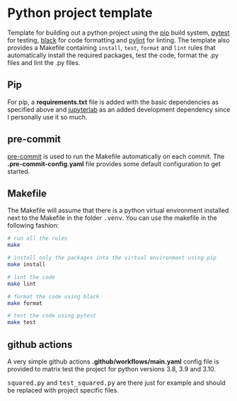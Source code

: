 # Python project template
Template for building out a python project using the [pip](https://pip.pypa.io/en/stable/) build
system, [pytest](https://docs.pytest.org/en/7.1.x/) for testing, [black](https://black.readthedocs.io/en/stable/) for code formatting and [pylint](https://pylint.pycqa.org/en/latest/) for linting. The template also provides a Makefile containing `install`, `test`, `format` and `lint` rules that automatically install the required packages, test the code, format the .py files and lint the .py files.

## Pip
For pip, a **requirements.txt** file is added with the basic dependencies as specified above and [jupyterlab](https://jupyter.org/) as an added development dependency since I personally use it so much.

## pre-commit
[pre-commit](https://pre-commit.com/) is used to run the Makefile automatically on each commit. The **.pre-commit-config.yaml** file provides some default configuration to get started.

## Makefile
The Makefile will assume that there is a python virtual environment installed next to the Makefile in the folder <kbd>.venv</kbd>. You can use the makefile in the following fashion:

```bash
# run all the rules
make

# install only the packages into the virtual environment using pip
make install

# lint the code
make lint

# format the code using black
make format

# test the code using pytest
make test
```

## github actions
A very simple github actions **.github/workflows/main.yaml** config file is provided to matrix test the project for python versions 3.8, 3.9 and 3.10.

<kbd>squared.py</kbd> and <kbd>test_squared.py</kbd> are there just for example and should be replaced with project specific files.
